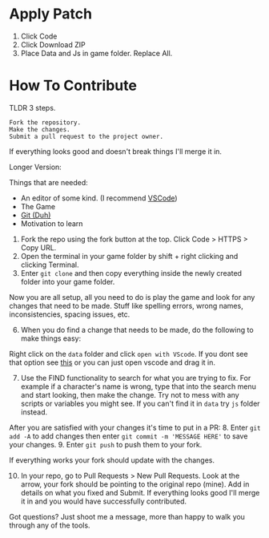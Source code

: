 # Apply Patch
1. Click Code
2. Click Download ZIP
3. Place Data and Js in game folder. Replace All.
   
# How To Contribute
TLDR 3 steps.

    Fork the repository.
    Make the changes.
    Submit a pull request to the project owner.

If everything looks good and doesn't break things I'll merge it in.

Longer Version:

Things that are needed:
* An editor of some kind. (I recommend [VSCode](https://code.visualstudio.com/))
* The Game
* [Git (Duh)](https://git-scm.com/downloads)
* Motivation to learn

1. Fork the repo using the fork button at the top. Click Code > HTTPS > Copy URL.
2. Open the terminal in your game folder by shift + right clicking and clicking Terminal.
3. Enter `git clone` and then copy everything inside the newly created folder into your game folder.

Now you are all setup, all you need to do is play the game and look for any changes that need to be made. Stuff like spelling errors, wrong names, inconsistencies, spacing issues, etc.

6. When you do find a change that needs to be made, do the following to make things easy:

Right click on the `data` folder and click `open with VScode`. If you dont see that option see [this](https://dev.to/matheusgomes062/how-to-open-your-files-with-vs-code-from-the-context-menu-on-windows-5fi9) or you can just open vscode and drag it in.
   
7. Use the FIND functionality to search for what you are trying to fix. For example if a character's name is wrong, type that into the search menu and start looking, then make the change. Try not to mess with any scripts or variables you might see. If you can't find it in `data` try `js` folder instead.

After you are satisfied with your changes it's time to put in a PR:
8. Enter `git add -A` to add changes then enter `git commit -m 'MESSAGE HERE'` to save your changes.
9. Enter `git push` to push them to your fork.
   
If everything works your fork should update with the changes.
    
10. In your repo, go to Pull Requests > New Pull Requests. Look at the arrow, your fork should be pointing to the original repo (mine). Add in details on what you fixed and Submit. If everything looks good I'll merge it in and you would have successfully contributed.

Got questions? Just shoot me a message, more than happy to walk you through any of the tools.
